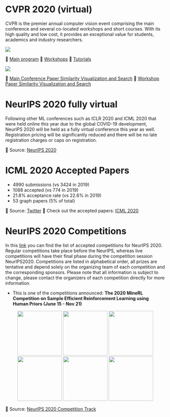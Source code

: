 # CVPR 2020 (virtual)

CVPR is the premier annual computer vision event comprising the main conference and several co-located workshops and short courses. With its high quality and low cost, it provides an exceptional value for students, academics and industry researchers.



[<img src="https://github.com/Machine-Learning-Tokyo/AI-ML-Newsletter/blob/master/images/CVPR2020.png"/>](http://cvpr2020.thecvf.com/program/main-conference)



📌 [Main program](http://cvpr2020.thecvf.com/program/main-conference)
📌 [Workshops](http://cvpr2020.thecvf.com/workshops-schedule)
📌 [Tutorials](http://cvpr2020.thecvf.com/program/tutorials)


[<img src="https://github.com/Machine-Learning-Tokyo/AI-ML-Newsletter/blob/master/images/CVPR2020-similarity.png"/>](https://blog.kitware.com/demos/cvpr-2020-papers/?filter=authors)



📌 [Main Conference Paper Similarity Visualization and Search](https://blog.kitware.com/demos/cvpr-2020-papers/?filter=authors)
📌 [Workshop Paper Similarity Visualization and Search](https://blog.kitware.com/demos/cvpr-2020-papers/workshops.html?filter=authors)

# NeurIPS 2020 fully virtual

Following other ML conferences such as ICLR 2020 and ICML 2020 that were held online this year due to the global COVID-19 development, NeurIPS 2020 will be held as a fully virtual conference this year as well. Registration pricing will be significantly reduced and there will be no late registration charges or caps on registration. 

📌 Source: [NeurIPS 2020](https://medium.com/@NeurIPSConf/neural-information-processing-systems-2020-is-going-virtual-6b8e5661f240)


# ICML 2020 Accepted Papers

- 4990 submissions (vs 3424 in 2019)
- 1088 accepted (vs 774 in 2019)
- 21.8% acceptance rate (vs 22.6% in 2019)
- 53 graph papers (5% of total)

📌 Source: [Twitter](https://twitter.com/SergeyI49013776/status/1267768532529557504)
📌 Check out the accepted papers: [ICML 2020](https://icml.cc/Conferences/2020/AcceptedPapersInitial)

# NeurIPS 2020 Competitions

In this [link](https://neurips.cc/Conferences/2020/CompetitionTrack) you can find the list of accepted competitions for NeurIPS 2020. Regular competitions take place before the NeurIPS, whereas live competitions will have their final phase during the competition session NeurIPS2020.  Competitions are listed in alphabetical order, all prizes are tentative and depend solely on the organizing team of each competition and the corresponding sponsors. Please note that all information is subject to change, please contact the organizers of each competition directly for more information.


- This is one of the competitions announced: **The 2020 MineRL Competition on Sample Efficient Reinforcement Learning using Human Priors (June 15 - Nov 21)**

<p align="center">
  <img src="https://github.com/Machine-Learning-Tokyo/AI-ML-Newsletter/blob/master/images/mineRL1.gif" width="140" />
  <img src="https://github.com/Machine-Learning-Tokyo/AI-ML-Newsletter/blob/master/images/mineRL2.gif" width="140" />
  <img src="https://github.com/Machine-Learning-Tokyo/AI-ML-Newsletter/blob/master/images/mineRL3.gif" width="140" />
  <img src="https://github.com/Machine-Learning-Tokyo/AI-ML-Newsletter/blob/master/images/mineRL4.gif" width="140" />
  <img src="https://github.com/Machine-Learning-Tokyo/AI-ML-Newsletter/blob/master/images/mineRL5.gif" width="140" />
  <img src="https://github.com/Machine-Learning-Tokyo/AI-ML-Newsletter/blob/master/images/mineRL6.gif" width="140" />
</p>


📌 Source: [NeurIPS 2020 Competition Track](https://neurips.cc/Conferences/2020/CompetitionTrack)


